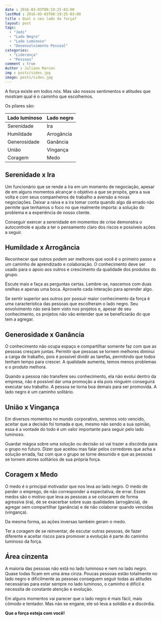 ```yaml
---
date : 2016-03-03T00:19:25-03:00
lastMod : 2016-03-03T00:19:25-03:00
title : Qual o seu lado da força?
layout: post
tags:
  - "Jedi"
  - "Lado Negro"
  - "Lado Luminoso"
  - "Desenvolvimento Pessoal"
categories:
  - "Liderança"
  - "Pessoas"
comment : true
Author : Juliano Marcon
img : posts/sides.jpg
image: posts/sides.jpg
---
```


A força existe em todos nós. Mas são nossos sentimentos e atitudes que mostram
qual é o caminho que escolhemos.
<!--more-->

Os pilares são:

| Lado luminoso | Lado negro |
|---------------|------------|
| Serenidade    | Ira        |
| Humildade     | Arrogância |
| Generosidade  | Ganância   |
| União         | Vingança   |
| Coragem       | Medo       |

## Serenidade x Ira

Um funcionário que se rende a Ira em um momento de negociação,  apesar de em
alguns momentos alcançar o objetivo a que se propôs, gera a sua  volta e com
seus companheiros de trabalho a aversão a novas negociações.  Deixar a raiva e a
 ira tomar conta quando  algo dá errado não permite que tenhamos o foco no que
 realmente importa: a  solução do problema e a experiência de nosso cliente.

Conseguir exercer a serenidade em momentos de crise  demonstra o autocontrole e
ajuda a ter o pensamento claro dos riscos e possíveis  ações a seguir.

## Humildade x Arrogância

Reconhecer que outros podem ser melhores que você é o  primeiro passo a um
caminho de aprendizado e colaboração. O conhecimento deve  ser usado para o
apoio aos outros e crescimento da qualidade dos produtos do  grupo.

Escute mais e faça as perguntas certas. Lembre-se, nascemos  com duas orelhas e
apenas uma boca. Aproveite cada interação para aprender  algo.

Se sentir superior aos outros por possuir maior conhecimento  da força é uma
característica das pessoas que escolheram o lado negro. Seu  envolvimento não
será bem visto nos projetos e, apesar de seu conhecimento, os  projetos não vão
entender que se beneficiarão do que tem a agregar.

## Generosidade x Ganância

O conhecimento não ocupa espaço e compartilhar somente faz  com que as pessoas
cresçam juntas.  Permitir que pessoas se tornem melhores  diminui a carga de
trabalho, pois é possível dividir as tarefas, permitindo que  todos tenham tempo
para crescer. A qualidade aumenta, temos menos problemas e o  produto melhora.

Quando a pessoa não transfere seu conhecimento, ela não  evolui dentro da
empresa, não é possível dar uma promoção a ela pois ninguém  conseguirá executar
seu trabalho. A pessoa se torna boa demais para ser  promovida. A lado negro é
um caminho solitário.

## União x Vingança

Em diversos momentos no mundo corporativo, seremos voto  vencido, aceitar que a
decisão foi tomada e que, mesmo não sendo a sua opinião,  essa é a vontade do
todo é um valor importante para seguir pelo lado luminoso.

Guardar mágoa sobre uma solução ou decisão só vai trazer a  discórdia para o
grupo no futuro. Dizer que aceitou mas falar pelos corredores  que acha a
solução errada, faz com que o grupo se torne desunido e que as  pessoas se
tornem atores solitários de sua própria força.

## Coragem x Medo

O medo é o principal motivador que nos leva ao lado negro. O  medo de perder o
emprego, de não corresponder a expectativa, de errar. Esses  medos são o motivo
que leva as pessoas a se colocarem de forma agressiva (ira),  de se exacerbar
sobre suas qualidades (arrogância), de agregar sem compartilhar  (ganância) e de
não colaborar quando vencidas (vingança).

Da mesma forma, as ações inversas também geram o medo.

Ter a coragem de se reinventar, de escutar outras pessoas,  de fazer diferente e
aceitar riscos para promover a evolução é parte do caminho  luminoso da força.

## Área cinzenta

A maioria das pessoas não está no lado luminoso  e nem no lado negro. Quase
todas ficam em uma  área cinza. Poucas pessoas estão totalmente no lado negro e
dificilmente as pessoas conseguem seguir todas as atitudes  necessárias para
estar sempre no lado luminoso, o caminho é difícil e necessita  de constante
atenção e evolução.

Em alguns momentos vai parecer que o lado negro é mais  fácil, mais cômodo e
tentador.  Mas não  se engane, ele só leva a solidão e a discórdia.

**Que a força esteja com você!**
